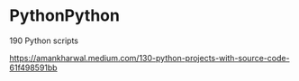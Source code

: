 # PythonPython
190 Python scripts

https://amankharwal.medium.com/130-python-projects-with-source-code-61f498591bb
